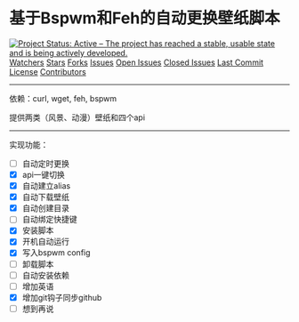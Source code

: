 # 基于Bspwm和Feh的自动更换壁纸脚本
[![Project Status: Active – The project has reached a stable, usable state and is being actively developed.](https://www.repostatus.org/badges/latest/active.svg)](https://git.pandaquq.tk/panda/WACSBF) [Watchers](https://flat.badgen.net/github/watchers/PandaQuQ/WACSBF) [Stars](https://flat.badgen.net/github/stars/PandaQuQ/WACSBF) [Forks](https://flat.badgen.net/github/forks/PandaQuQ/WACSBF)
[Issues](https://flat.badgen.net/github/issues/PandaQuQ/WACSBF) [Open Issues](https://flat.badgen.net/github/open-issues/PandaQuQ/WACSBF)  [Closed Issues](https://flat.badgen.net/github/closed-issues/PandaQuQ/WACSBF) 
[Last Commit](https://flat.badgen.net/github/last-commit/PandaQuQ/WACSBF) [License](https://flat.badgen.net/github/license/PandaQuQ/WACSBF) [Contributors](https://flat.badgen.net/github/contributors/PandaQuQ/WACSBF) 

---
依赖：curl, wget, feh, bspwm

提供两类（风景、动漫）壁纸和四个api

---
实现功能：

- [ ] 自动定时更换
- [x] api一键切换
- [x] 自动建立alias
- [x] 自动下载壁纸
- [x] 自动创建目录
- [ ] 自动绑定快捷键
- [x] 安装脚本
- [x] 开机自动运行
- [x] 写入bspwm config
- [ ] 卸载脚本
- [ ] 自动安装依赖
- [ ] 增加英语
- [x] 增加git钩子同步github
- [ ] 想到再说